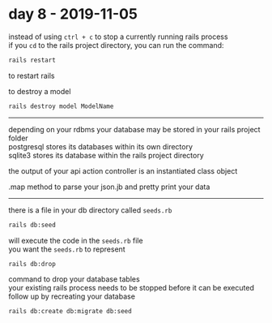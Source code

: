 # day 8 - 2019-11-05

instead of using `ctrl + c` to stop a currently running rails process  
if you `cd` to the rails project directory, you can run the command:  
```bash  
rails restart  
```  
to restart rails  

to destroy a model  
```bash  
rails destroy model ModelName  
```  

---

depending on your rdbms your database may be stored in your rails project folder  
postgresql stores its databases within its own directory  
sqlite3 stores its database within the rails project directory  

the output of your api action controller is an instantiated class object  

.map method to parse your json.jb and pretty print your data  

---

there is a file in your db directory called `seeds.rb`  
```bash  
rails db:seed  
```  
will execute the code in the `seeds.rb` file  
you want the `seeds.rb` to represent 

```bash  
rails db:drop  
```  
command to drop your database tables  
your existing rails process needs to be stopped before it can be executed  
follow up by recreating your database  
```bash  
rails db:create db:migrate db:seed  
```  
